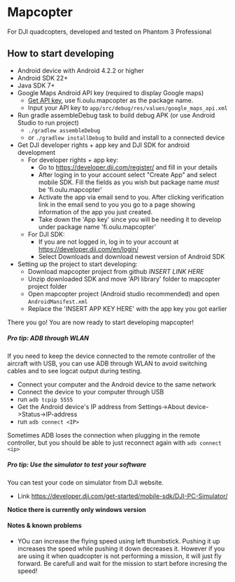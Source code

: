 # Mapcopter
For DJI quadcopters, developed and tested on Phantom 3 Professional

## How to start developing

- Android device with Android 4.2.2 or higher 
- Android SDK 22+
- Java SDK 7+
- Google Maps Android API key (required to display Google maps)
  - [Get API key](https://developers.google.com/maps/documentation/android/start#get-key),
  use fi.oulu.mapcopter as the package name.
  - Input your API key to `app/src/debug/res/values/google_maps_api.xml`
- Run gradle assembleDebug task to build debug APK (or use Android Studio to run project)
  -  `./gradlew assembleDebug`
  - or `./gradlew installDebug` to build and install to a connected device
- Get DJI developer rights + app key and DJI SDK for android development
  - For developer rights + app key:
    - Go to https://developer.dji.com/register/ and fill in your details
    - After loging in to your account select "Create App" and select mobile SDK. Fill the fields as you wish but package name _must_ be 'fi.oulu.mapcopter'
    - Activate the app via email send to you. After clicking verification link in the email send to you you go to a page showing information of the app you just created.
    - Take down the 'App key' since you will be needing it to develop under package name 'fi.oulu.mapcopter'
  - For DJI SDK:
    - If you are not logged in, log in to your account at https://developer.dji.com/en/login/
    - Select Downloads and download newest version of Android SDK
- Setting up the project to start developing:
  - Download mapcopter project from github *INSERT LINK HERE*
  - Unzip downloaded SDK and move 'API library' folder to mapcopter project folder
  - Open mapcopter project (Android studio recommended) and open `AndroidManifest.xml`
  - Replace the 'INSERT APP KEY HERE' with the app key you got earlier
  
There you go! You are now ready to start developing mapcopter!

##### Pro tip: ADB through WLAN
If you need to keep the device connected to the remote controller of the aircraft with USB,
you can use ADB through WLAN to avoid switching cables and to see logcat output during testing.

- Connect your computer and the Android device to the same network
- Connect the device to your computer through USB
- run `adb tcpip 5555`
- Get the Android device's IP address from Settings->About device->Status->IP-address
- run `adb connect <IP>`

Sometimes ADB loses the connection when plugging in the remote controller,  but you should be able to just reconnect again with `adb connect <ip>`

##### Pro tip: Use the simulator to test your software
You can test your code on simulator from DJI website.  
- Link https://developer.dji.com/get-started/mobile-sdk/DJI-PC-Simulator/ 

 __Notice there is currently  only windows version__ 

#### Notes & known problems
- YOu can increase the flying speed using left thumbstick. Pushing it up increases the speed while pushing it down decreases it. However if you are using it when quadcopter is not performing a mission, it will just fly forward. Be carefull and wait for the mission to start before incresing the speed!
